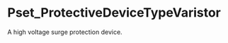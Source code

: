 # Pset_ProtectiveDeviceTypeVaristor

A high voltage surge protection device.
<!-- end of short definition -->

